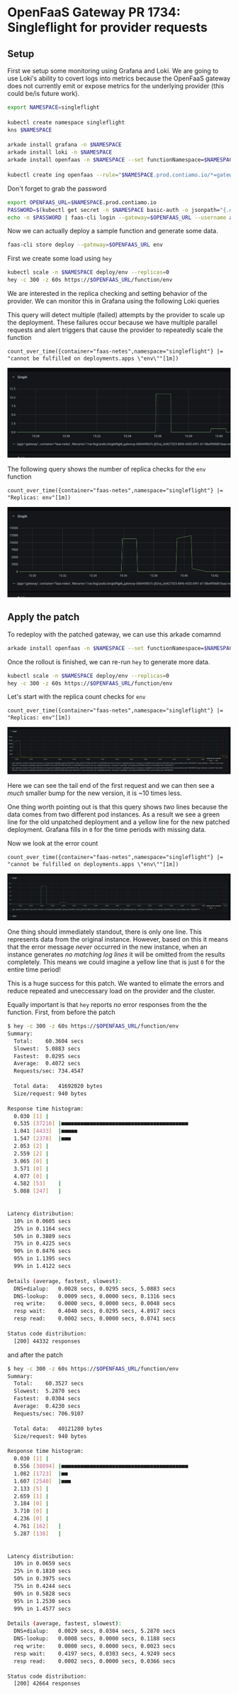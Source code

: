 # OpenFaaS Gateway PR 1734: Singleflight for provider requests

## Setup

First we setup some monitoring using Grafana and Loki. We are going to use Loki's ability to covert logs into metrics because the OpenFaaS gateway does not currently emit or expose metrics for the underlying provider (this could be/is future work).

```sh
export NAMESPACE=singleflight

kubectl create namespace singleflight
kns $NAMESPACE

arkade install grafana -n $NAMESPACE
arkade install loki -n $NAMESPACE
arkade install openfaas -n $NAMESPACE --set functionNamespace=$NAMESPACE --set createCRDs=false

kubectl create ing openfaas --rule="$NAMESPACE.prod.contiamo.io/*=gateway:8080,tls=$NAMESPACE-tls" --annotation="cert-manager.io/cluster-issuer=letsencrypt-production-route53" --class=nginx
```

Don't forget to grab the password

```sh
export OPENFAAS_URL=$NAMESPACE.prod.contiamo.io
PASSWORD=$(kubectl get secret -n $NAMESPACE basic-auth -o jsonpath="{.data.basic-auth-password}" | base64 --decode; echo)
echo -n $PASSWORD | faas-cli login --gateway=$OPENFAAS_URL --username admin --password-stdin --tls-no-verify
```

Now we can actually deploy a sample function and generate some data.

```sh
faas-cli store deploy --gateway=$OPENFAAS_URL env
```

First we create some load using `hey`

```sh
kubectl scale -n $NAMESPACE deploy/env --replicas=0
hey -c 300 -z 60s https://$OPENFAAS_URL/function/env
```

We are interested in the replica checking and setting behavior of the provider. We can monitor this in Grafana using the following Loki queries

This query will detect multiple (failed) attempts by the provider to scale up the deployment. These failures occur because we have multiple parallel requests and alert triggers that cause the provider to repeatedly scale the function

```loki
count_over_time({container="faas-netes",namespace="singleflight"} |= "cannot be fulfilled on deployments.apps \"env\""[1m])
```

![error counts without the patch](assets/error-count-without-patch.png)

The following query shows the number of replica checks for the `env` function

```loki
count_over_time({container="faas-netes",namespace="singleflight"} |= "Replicas: env"[1m])
```

![replica checks without the patch](assets/replica-checks-without-patch.png)

## Apply the patch

To redeploy with the patched gateway, we can use this arkade comamnd

```sh
arkade install openfaas -n $NAMESPACE --set functionNamespace=$NAMESPACE --set createCRDs=false --set gateway.image=docker.io/alexellis2/gateway:single14
```

Once the rollout is finished, we can re-run `hey` to generate more data.

```sh
kubectl scale -n $NAMESPACE deploy/env --replicas=0
hey -c 300 -z 60s https://$OPENFAAS_URL/function/env
```

Let's start with the replica count checks for `env`

```loki
count_over_time({container="faas-netes",namespace="singleflight"} |= "Replicas: env"[1m])
```

![replica checks with the patch applied](assets/replicas-check-with-patch.png)

Here we can see the tail end of the first request and we can then see a _much_ smaller bump for the new version, it is ~10 times less.

One thing worth pointing out is that this query shows _two_ lines because the data comes from two different pod instances. As a result we see a green line for the old unpatched deployment and a yellow line for the new patched deployment. Grafana fills in `0` for the time periods with missing data.

Now we look at the error count

```loki
count_over_time({container="faas-netes",namespace="singleflight"} |= "cannot be fulfilled on deployments.apps \"env\""[1m])
```

![error counts with the patch applied](assets/error-count-with-patch.png)

One thing should immediately standout, there is only one line. This represents data from the original instance. However, based on this it means that the error message _never_ occurred in the new instance, when an instance generates _no matching log lines_ it will be omitted from the results completely. This means we could imagine a yellow line that is just `0` for the entire time period!

This is a huge success for this patch. We wanted to elimate the errors and reduce repeated and uneccessary load on the provider and the cluster.

Equally important is that `hey` reports _no_ error responses from the the function. First, from before the patch

```sh
$ hey -c 300 -z 60s https://$OPENFAAS_URL/function/env
Summary:
  Total:	60.3604 secs
  Slowest:	5.0883 secs
  Fastest:	0.0295 secs
  Average:	0.4072 secs
  Requests/sec:	734.4547

  Total data:	41692020 bytes
  Size/request:	940 bytes

Response time histogram:
  0.030 [1]	|
  0.535 [37216]	|■■■■■■■■■■■■■■■■■■■■■■■■■■■■■■■■■■■■■■■■
  1.041 [4433]	|■■■■■
  1.547 [2378]	|■■■
  2.053 [2]	|
  2.559 [2]	|
  3.065 [0]	|
  3.571 [0]	|
  4.077 [0]	|
  4.582 [53]	|
  5.088 [247]	|


Latency distribution:
  10% in 0.0605 secs
  25% in 0.1164 secs
  50% in 0.3889 secs
  75% in 0.4225 secs
  90% in 0.8476 secs
  95% in 1.1395 secs
  99% in 1.4122 secs

Details (average, fastest, slowest):
  DNS+dialup:	0.0028 secs, 0.0295 secs, 5.0883 secs
  DNS-lookup:	0.0009 secs, 0.0000 secs, 0.1316 secs
  req write:	0.0000 secs, 0.0000 secs, 0.0048 secs
  resp wait:	0.4040 secs, 0.0295 secs, 4.8917 secs
  resp read:	0.0002 secs, 0.0000 secs, 0.0741 secs

Status code distribution:
  [200]	44332 responses

```

and after the patch

```sh
$ hey -c 300 -z 60s https://$OPENFAAS_URL/function/env
Summary:
  Total:	60.3527 secs
  Slowest:	5.2870 secs
  Fastest:	0.0304 secs
  Average:	0.4230 secs
  Requests/sec:	706.9107

  Total data:	40121280 bytes
  Size/request:	940 bytes

Response time histogram:
  0.030 [1]	|
  0.556 [38094]	|■■■■■■■■■■■■■■■■■■■■■■■■■■■■■■■■■■■■■■■■
  1.082 [1723]	|■■
  1.607 [2540]	|■■■
  2.133 [5]	|
  2.659 [1]	|
  3.184 [0]	|
  3.710 [0]	|
  4.236 [0]	|
  4.761 [162]	|
  5.287 [138]	|


Latency distribution:
  10% in 0.0659 secs
  25% in 0.1810 secs
  50% in 0.3975 secs
  75% in 0.4244 secs
  90% in 0.5828 secs
  95% in 1.2530 secs
  99% in 1.4577 secs

Details (average, fastest, slowest):
  DNS+dialup:	0.0029 secs, 0.0304 secs, 5.2870 secs
  DNS-lookup:	0.0008 secs, 0.0000 secs, 0.1188 secs
  req write:	0.0000 secs, 0.0000 secs, 0.0023 secs
  resp wait:	0.4197 secs, 0.0303 secs, 4.9249 secs
  resp read:	0.0002 secs, 0.0000 secs, 0.0366 secs

Status code distribution:
  [200]	42664 responses

```
